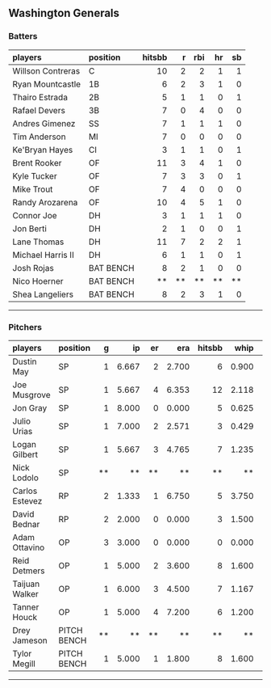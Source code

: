 ## Washington Generals

### Batters

 
|players           |position  | hitsbb|  r| rbi| hr| sb| 
|:-----------------|:---------|------:|--:|---:|--:|--:| 
|Willson Contreras |C         |     10|  2|   2|  1|  1| 
|Ryan Mountcastle  |1B        |      6|  2|   3|  1|  0| 
|Thairo Estrada    |2B        |      5|  1|   1|  0|  1| 
|Rafael Devers     |3B        |      7|  0|   4|  0|  0| 
|Andres Gimenez    |SS        |      7|  1|   1|  1|  0| 
|Tim Anderson      |MI        |      7|  0|   0|  0|  0| 
|Ke'Bryan Hayes    |CI        |      3|  1|   1|  0|  1| 
|Brent Rooker      |OF        |     11|  3|   4|  1|  0| 
|Kyle Tucker       |OF        |      7|  3|   3|  0|  1| 
|Mike Trout        |OF        |      7|  4|   0|  0|  0| 
|Randy Arozarena   |OF        |     10|  4|   5|  1|  0| 
|Connor Joe        |DH        |      3|  1|   1|  1|  0| 
|Jon Berti         |DH        |      2|  1|   0|  0|  1| 
|Lane Thomas       |DH        |     11|  7|   2|  2|  1| 
|Michael Harris II |DH        |      6|  1|   1|  0|  1| 
|Josh Rojas        |BAT BENCH |      8|  2|   1|  0|  0| 
|Nico Hoerner      |BAT BENCH |     **| **|  **| **| **| 
|Shea Langeliers   |BAT BENCH |      8|  2|   3|  1|  0| 


* * *

### Pitchers

 
|players        |position    |  g|    ip| er|   era| hitsbb|  whip| so|  w| sv| 
|:--------------|:-----------|--:|-----:|--:|-----:|------:|-----:|--:|--:|--:| 
|Dustin May     |SP          |  1| 6.667|  2| 2.700|      6| 0.900|  3|  0|  0| 
|Joe Musgrove   |SP          |  1| 5.667|  4| 6.353|     12| 2.118|  5|  0|  0| 
|Jon Gray       |SP          |  1| 8.000|  0| 0.000|      5| 0.625|  5|  1|  0| 
|Julio Urias    |SP          |  1| 7.000|  2| 2.571|      3| 0.429|  4|  1|  0| 
|Logan Gilbert  |SP          |  1| 5.667|  3| 4.765|      7| 1.235|  4|  0|  0| 
|Nick Lodolo    |SP          | **|    **| **|    **|     **|    **| **| **| **| 
|Carlos Estevez |RP          |  2| 1.333|  1| 6.750|      5| 3.750|  1|  0|  1| 
|David Bednar   |RP          |  2| 2.000|  0| 0.000|      3| 1.500|  2|  0|  0| 
|Adam Ottavino  |OP          |  3| 3.000|  0| 0.000|      0| 0.000|  3|  0|  0| 
|Reid Detmers   |OP          |  1| 5.000|  2| 3.600|      8| 1.600|  3|  0|  0| 
|Taijuan Walker |OP          |  1| 6.000|  3| 4.500|      7| 1.167|  3|  0|  0| 
|Tanner Houck   |OP          |  1| 5.000|  4| 7.200|      6| 1.200|  5|  0|  0| 
|Drey Jameson   |PITCH BENCH | **|    **| **|    **|     **|    **| **| **| **| 
|Tylor Megill   |PITCH BENCH |  1| 5.000|  1| 1.800|      8| 1.600|  4|  1|  0| 


* * *


